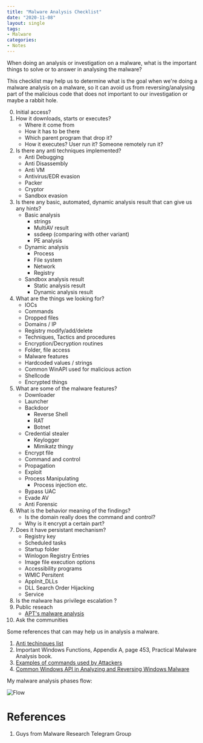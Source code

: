 ```yaml
---
title: "Malware Analysis Checklist"
date: "2020-11-08"
layout: single
tags:
- Malware
categories:
- Notes
---
```


When doing an analysis or investigation on a malware, what is the important things to solve or to answer in analysing the malware? 

This checklist may help us to determine what is the goal when we're doing a malware analysis on a malware, so it can avoid us from reversing/analysing part of the malicious code that does not important to our investigation or maybe a rabbit hole.

0. Initial access?
1. How it downloads, starts or executes?
    - Where it come from
    - How it has to be there
    - Which parent program that drop it?
    - How it executes? User run it? Someone remotely run it?
2. Is there any anti techniques implemented?
    - Anti Debugging
    - Anti Disassembly
    - Anti VM
    - Antivirus/EDR evasion
    - Packer
    - Cryptor
    - Sandbox evasion
3. Is there any basic, automated, dynamic analysis result that can give us any hints?
    - Basic analysis
        - strings
        - MultiAV result
        - ssdeep (comparing with other variant)
        - PE analysis
    - Dynamic analysis
        - Process
        - File system
        - Network
        - Registry        
    - Sandbox analysis result
        - Static analysis result
        - Dynamic analysis result
4. What are the things we looking for?
    - IOCs
    - Commands
    - Dropped files
    - Domains / IP
    - Registry modify/add/delete
    - Techniques, Tactics and procedures
    - Encryption/Decryption routines
    - Folder, file access
    - Malware features
    - Hardcoded values / strings
    - Common WinAPI used for malicious action
    - Shellcode
    - Encrypted things
5. What are some of the malware features?
    - Downloader
    - Launcher
    - Backdoor
        - Reverse Shell
        - RAT
        - Botnet
    - Credential stealer
        - Keylogger
        - Mimikatz thingy
    - Encrypt file
    - Command and control
    - Propagation
    - Exploit
    - Process Manipulating
        - Process injection etc.
    - Bypass UAC
    - Evade AV
    - Anti Forensic
6. What is the behavior meaning of the findings?
    - Is the domain really does the command and control?
    - Why is it encrypt a certain part?
7. Does it have persistant mechanism?
    - Registry key
    - Scheduled tasks
    - Startup folder
    - Winlogon Registry Entries
    - Image file execution options
    - Accessibility programs
    - WMIC Persitent
    - AppInit_DLLs
    - DLL Search Order Hijacking
    - Service
8. Is the malware has privilege escalation ?
9. Public reseach
    - [APT's malware analysis](https://github.com/kbandla/APTnotes) 
10. Ask the communities

Some references that can may help us in analysis a malware.
1. [Anti techinques list](https://search.unprotect.it/map)
2. Important Windows Functions, Appendix A, page 453, Practical Malware Analysis book.
3. [Examples of commands used by Attackers](https://fareedfauzi.github.io/notes/Commands-Used-Attackers/#)
4. [Common Windows API in Analyzing and Reversing Windows Malware](https://fareedfauzi.github.io/notes/windows_api_in_reversing_malware/#)

My malware analysis phases flow:

![Flow](https://raw.githubusercontent.com/fareedfauzi/fareedfauzi.github.io/master/assets/images/Malware-Analysis.jpg)

# References
1. Guys from Malware Research Telegram Group
